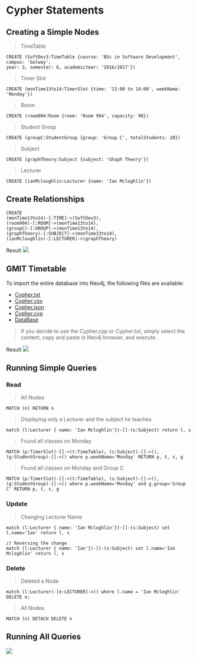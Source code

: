 # Cypher Statements

## Creating a Simple Nodes

> TimeTable
```
CREATE (SoftDev3:TimeTable {course: 'BSc in Software Development', campus: 'Galway', 
year: 3, semester: 6, academicYear: '2016/2017'})
```
> Timer Slot
```
CREATE (monTime13to14:TimerSlot {time: '13:00 to 14:00', weekName: 'Monday'})
```
> Room
```
CREATE (room994:Room {room: 'Room 994', capacity: 90})
```
> Student Group
```
CREATE (groupC:StudentGroup {group: 'Group C', totalStudents: 20})
```
> Subject
```
CREATE (graphTheory:Subject {subject: 'Ghaph Theory'})
```
> Lecturer
```
CREATE (ianMcloughlin:Lecturer {name: 'Ian Mcloghlin'})
```

## Create Relationships

```
CREATE 
(monTime13to14)-[:TIME]->(SoftDev3), 
(room994)-[:ROOM]->(monTime13to14), 
(groupC)-[:GROUP]->(monTime13to14),
(graphTheory)-[:SUBJECT]->(monTime13to14), 
(ianMcloughlin)-[:LECTURER]->(graphTheory)
```
Result
![](https://github.com/alexpt2000gmit/3Year_Project_GRAPH_THEORY_Neo4j/blob/master/img/browserNeo4j.png)


## GMIT Timetable

To import the entire database into Neo4j, the following files are available:

* [Cypher.txt](https://github.com/alexpt2000gmit/3Year_Project_GRAPH_THEORY_Neo4j/blob/master/DataBase/Cypher.txt)
* [Cypher.vsv](https://github.com/alexpt2000gmit/3Year_Project_GRAPH_THEORY_Neo4j/blob/master/DataBase/Cypher.csv)
* [Cypher.json](https://github.com/alexpt2000gmit/3Year_Project_GRAPH_THEORY_Neo4j/blob/master/DataBase/Cypher.json)
* [Cypher.cyp](https://github.com/alexpt2000gmit/3Year_Project_GRAPH_THEORY_Neo4j/blob/master/DataBase/Cypher.cyp)
* [DataBase](DataBase)

> If you decide to use the Cypher.cyp or Cypher.txt, simply select 
> the content, copy and paste in Neo4j browser, and execute.

Result
![](https://github.com/alexpt2000gmit/3Year_Project_GRAPH_THEORY_Neo4j/blob/master/img/graph.png)

## Running Simple Queries
### Read
> All Nodes
```
MATCH (n) RETURN n
```
> Displaying only a Lecturer and the subject he teaches
```
match (l:Lecturer { name: 'Ian Mcloghlin'})-[]-(s:Subject) return l, s
```
> Found all classes on Monday
```
MATCH (p:TimerSlot)-[]->(t:TimeTable), (s:Subject)-[]->(), (g:StudentGroup)-[]->() where p.weekName='Monday' RETURN p, t, s, g
```
> Found all classes on Monday and Group C
```
MATCH (p:TimerSlot)-[]->(t:TimeTable), (s:Subject)-[]->(), (g:StudentGroup)-[]->() where p.weekName='Monday' and g.group='Group C' RETURN p, t, s, g
```

### Update 
> Changing Lecturer Name
```
match (l:Lecturer { name: 'Ian Mcloghlin'})-[]-(s:Subject) set l.name='Ian' return l, s

// Reversing the change
match (l:Lecturer { name: 'Ian'})-[]-(s:Subject) set l.name='Ian Mcloghlin' return l, s
```

### Delete 

> Deleted a Node
```
match (l:Lecturer)-[e:LECTURER]->() where l.name = 'Ian Mcloghlin' DELETE e;
```
> All Nodes
```
MATCH (n) DETACH DELETE n
```

## Running All Queries
![](https://github.com/alexpt2000gmit/3Year_Project_GRAPH_THEORY_Neo4j/blob/master/img/CypherScreen.gif)

